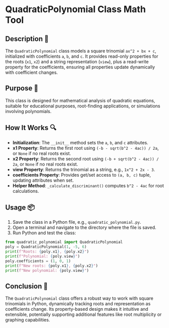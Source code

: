 # QuadraticPolynomial Class Math Tool

## Description 📝

The `QuadraticPolynomial` class models a square trinomial `ax^2 + bx + c`, initialized with coefficients `a`, `b`, and `c`.
It provides read-only properties for the roots (`x1`, `x2`) and a string representation (`view`), plus a read-write property for the coefficients, ensuring all properties update dynamically with coefficient changes.

## Purpose 🎯

This class is designed for mathematical analysis of quadratic equations, suitable for educational purposes, root-finding applications, or simulations involving polynomials.

## How It Works 🔍

-   **Initialization**: The `__init__` method sets the `a`, `b`, and `c` attributes.
-   **x1 Property**: Returns the first root using `(-b - sqrt(b^2 - 4ac)) / 2a`, or `None` if no real roots exist.
-   **x2 Property**: Returns the second root using `(-b + sqrt(b^2 - 4ac)) / 2a`, or `None` if no real roots exist.
-   **view Property**: Returns the trinomial as a string, e.g., `1x^2 + 2x - 3`.
-   **coefficients Property**: Provides get/set access to `(a, b, c)` tuple, updating attributes when set.
-   **Helper Method**: `_calculate_discriminant()` computes `b^2 - 4ac` for root calculations.

## Usage 📦

1. Save the class in a Python file, e.g., `quadratic_polynomial.py`.
2. Open a terminal and navigate to the directory where the file is saved.
3. Run Python and test the class:

```python
from quadratic_polynomial import QuadraticPolynomial
poly = QuadraticPolynomial(1, -5, 6)
print(f"Roots: {poly.x1}, {poly.x2}")
print(f"Polynomial: {poly.view}")
poly.coefficients = (1, 0, 1)
print(f"New roots: {poly.x1}, {poly.x2}")
print(f"New polynomial: {poly.view}")
```

## Conclusion 🚀

The `QuadraticPolynomial` class offers a robust way to work with square trinomials in Python, dynamically tracking roots and representation as coefficients change.
Its property-based design makes it intuitive and extensible, potentially supporting additional features like root multiplicity or graphing capabilities.
